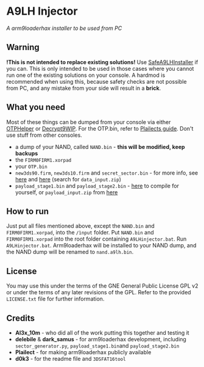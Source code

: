 # A9LH Injector
_A arm9loaderhax installer to be used from PC_

## Warning
__!This is not intended to replace existing solutions!__ Use [SafeA9LHInstaller](https://github.com/AuroraWright/SafeA9LHInstaller/releases) if you can. This is only intended to be used in those cases where you cannot run one of the existing solutions on your console. A hardmod is recommended when using this, because safety checks are not possible from PC, and any mistake from your side will result in a __brick__.

## What you need
Most of these things can be dumped from your console via either [OTPHelper](https://github.com/d0k3/OTPHelper/releases) or [Decrypt9WIP](https://github.com/d0k3/Decrypt9WIP/releases). For the OTP.bin, refer to [Plailects guide](https://github.com/Plailect/Guide/wiki). Don't use stuff from other consoles.
* a dump of your NAND, called `NAND.bin` - __this will be modified, keep backups__
* the `FIRM0FIRM1.xorpad`
* your `OTP.bin` 
* `new3ds90.firm`, `new3ds10.firm` and `secret_sector.bin` - for more info, see [here](https://github.com/delebile/arm9loaderhax/blob/master/README.md) and [here](https://github.com/Plailect/Guide/wiki/Part-5-(arm9loaderhax)) (search for `data_input.zip`)
* `payload_stage1.bin` and `payload_stage2.bin` - [here](https://github.com/delebile/arm9loaderhax) to compile for yourself, or `payload_input.zip` from [here](https://github.com/Plailect/Guide/wiki/Part-5-(arm9loaderhax))

## How to run
Just put all files mentioned above, except the `NAND.bin` and `FIRM0FIRM1.xorpad`, into the `/ìnput` folder. Put `NAND.bin` and `FIRM0FIRM1.xorpad` into the root folder containing `A9LHinjector.bat`. Run `A9LHinjector.bat`. Arm9loaderhax will be installed to your NAND dump, and the NAND dump will be renamed to `nand.a9lh.bin`.

## License
You may use this under the terms of the GNE General Public License GPL v2 or under the terms of any later revisions of the GPL. Refer to the provided `LICENSE.txt` file for further information.

## Credits
* __Al3x_10m__ - who did all of the work putting this together and testing it
* __delebile__ & __dark_samus__ - for arm9loaderhax development, including `sector_generator.py`, `payload_stage1.bin`and `payload_stage2.bin` 
* __Plailect__ - for making arm9loaderhax publicly available
* __d0k3__ - for the readme file and `3DSFAT16tool`
